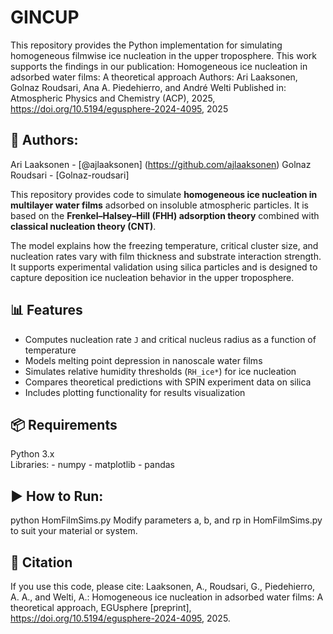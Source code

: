# GINCUP
This repository provides the Python implementation for simulating homogeneous filmwise ice nucleation in the upper troposphere. 
This work supports the findings in our publication:
Homogeneous ice nucleation in adsorbed water films: A theoretical approach
Authors: Ari Laaksonen, Golnaz Roudsari, Ana A. Piedehierro, and André Welti
Published in: Atmospheric Physics and Chemistry (ACP), 2025, https://doi.org/10.5194/egusphere-2024-4095, 2025

## 👥 Authors:
Ari Laaksonen - [@ajlaaksonen] (https://github.com/ajlaaksonen)
Golnaz Roudsari  - [Golnaz-roudsari]


This repository provides code to simulate **homogeneous ice nucleation in multilayer water films** adsorbed on insoluble atmospheric particles. It is based on the **Frenkel–Halsey–Hill (FHH) adsorption theory** combined with **classical nucleation theory (CNT)**.

The model explains how the freezing temperature, critical cluster size, and nucleation rates vary with film thickness and substrate interaction strength. It supports experimental validation using silica particles and is designed to capture deposition ice nucleation behavior in the upper troposphere.


## 📊 Features
- Computes nucleation rate `J` and critical nucleus radius as a function of temperature
- Models melting point depression in nanoscale water films
- Simulates relative humidity thresholds (`RH_ice*`) for ice nucleation
- Compares theoretical predictions with SPIN experiment data on silica
- Includes plotting functionality for results visualization

## 📦 Requirements
  Python 3.x  
  Libraries:
    - numpy
    - matplotlib
    - pandas



## ▶️ How to Run:
python HomFilmSims.py
Modify parameters a, b, and rp in HomFilmSims.py to suit your material or system.

## 🧾 Citation
If you use this code, please cite:
Laaksonen, A., Roudsari, G., Piedehierro, A. A., and Welti, A.: Homogeneous ice nucleation in adsorbed water films: A theoretical approach, EGUsphere [preprint], https://doi.org/10.5194/egusphere-2024-4095, 2025.


